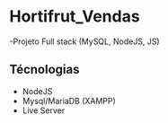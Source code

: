 # Hortifrut_Vendas
-Projeto Full stack (MySQL, NodeJS, JS)

## Técnologias
- NodeJS
- Mysql/MariaDB (XAMPP)
- Live Server
